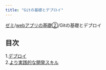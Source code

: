 ```yaml
---
title: "Gitの基礎とデプロイ"
---
```

[ゼミ](../../index.md)/[webアプリの基礎②](../index.md)/Gitの基礎とデプロイ
## 目次

1.[デプロイ](./aws-deploy.md) <br>
2.[より実践的な開発スキル](./extra-edition.md)
